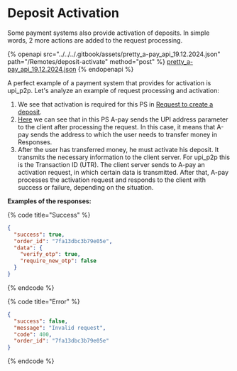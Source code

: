 # Deposit Activation

Some payment systems also provide activation of deposits. In simple words, 2 more actions are added to the request processing.

{% openapi src="../../../.gitbook/assets/pretty_a-pay_api_19.12.2024.json" path="/Remotes/deposit-activate" method="post" %}
[pretty_a-pay_api_19.12.2024.json](../../../.gitbook/assets/pretty_a-pay_api_19.12.2024.json)
{% endopenapi %}

A perfect example of a payment system that provides for activation is upi\_p2p. Let's analyze an example of request processing and activation:

1. We see that activation is required for this PS in [Request to create a deposit](request-to-create-a-deposit.md).
2. [Here](https://api.a-pay.one/#tag/Deposit/operation/DepositActivation) we can see that in this PS A-pay sends the UPI address parameter to the client after processing the request. In this case, it means that A-pay sends the address to which the user needs to transfer money in Responses.
3. After the user has transferred money, he must activate his deposit. It transmits the necessary information to the client server. For upi\_p2p this is the Transaction ID (UTR). The client server sends to A-pay an activation request, in which certain data is transmitted. After that, A-pay processes the activation request and responds to the client with success or failure, depending on the situation.

**Examples of the responses:**

{% code title="Success" %}
```json
{
  "success": true,
  "order_id": "7fa13dbc3b79e05e",
  "data": {
    "verify_otp": true,
    "require_new_otp": false
  }
}
```
{% endcode %}

{% code title="Error" %}
```json
{
  "success": false,
  "message": "Invalid request",
  "code": 400,
  "order_id": "7fa13dbc3b79e05e"
}
```
{% endcode %}
